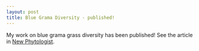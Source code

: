 ```yaml
---
layout: post
title: Blue Grama Diversity - published!
---
```


My work on blue grama grass diversity has been published! See the article in [New Phytologist](https://nph.onlinelibrary.wiley.com/doi/abs/10.1111/nph.16547).
